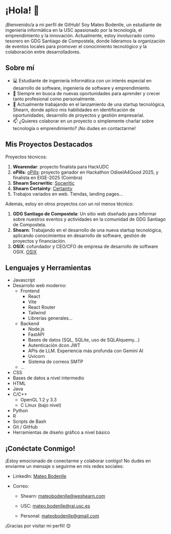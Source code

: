 # ¡Hola! 👋

¡Bienvenido/a a mi perfil de GitHub! Soy Mateo Bodenlle, un estudiante de ingeniería informática en la USC apasionado por la tecnología, el emprendimiento y la innovación. Actualmente, estoy involucrado como tesorero en GDG Santiago de Compostela, donde lideramos la organización de eventos locales para promover el conocimiento tecnológico y la colaboración entre desarrolladores.

## Sobre mí

- 💻 Estudiante de ingeniería informática con un interés especial en desarrollo de software, ingeniería de software y emprendimiento.
- 🌱 Siempre en busca de nuevas oportunidades para aprender y crecer tanto profesional como personalmente.
- 🔭 Actualmente trabajando en el lanzamiento de una startup tecnológica, Shearn, donde aplico mis habilidades en identificación de oportunidades, desarrollo de proyectos y gestión empresarial.
- 📫 ¿Quieres colaborar en un proyecto o simplemente charlar sobre tecnología o emprendimiento? ¡No dudes en contactarme!

## Mis Proyectos Destacados

Proyectos técnicos:
1. **Wearendar**: proyecto finalista para HackUDC
2. **oPills**: [oPills](https://opills.app): proyecto ganador en Hackathon OdiseIA4Good 2025, y finalista en EIGE-2025 (Coimbra) 
4. **Shearn Socrwritic**: [Socwritic](https://shearn-agent-local.vercel.app/)
5. **Shearn Certainty**: [Certainty](https://shearn-agent-local.vercel.app/)
6. Trabajos variados en web. Tiendas, landing pages...

Además, estoy en otros proyectos con un rol menos técnico:

1. **GDG Santiago de Compostela**: Un sitio web diseñado para informar sobre nuestros eventos y actividades en la comunidad de GDG Santiago de Compostela.
2. **Shearn**: Trabajando en el desarrollo de una nueva startup tecnológica, aplicando conocimientos en desarrollo de software, gestión de proyectos y financiación.
3. **OSIX**: cofundador y CEO/CFO de empresa de desarrollo de software OSIX. [OSIX](https://osix.tech)

## Lenguajes y Herramientas

- Javascript
- Desarrollo web moderno:
  - Frontend
     - React
     - Vite
     - React Router
     - Tailwind
     - Librerías generales...
   - Backend
     - Node.js
     - FastAPI
     - Bases de datos (SQL, SQLite, uso de SQLAlquemy...)
     - Autenticación dcon JWT
     - APIs de LLM. Experiencia más profunda con Gemini AI
     - Uvicorn
     - Sistema de correos SMTP
   - ...
- CSS
- Bases de datos a nivel intermedio
- HTML
- Java
- C/C++
  - OpenGL 1.2 y 3.3
  - C Linux (bajo nivel)
- Python
- R
- Scripts de Bash
- Git / GitHub
- Herramientas de diseño gráfico a nivel básico
  

## ¡Conéctate Conmigo!

¡Estoy emocionado de conectarme y colaborar contigo! No dudes en enviarme un mensaje o seguirme en mis redes sociales:

- LinkedIn: [Mateo Bodenlle](https://www.linkedin.com/in/mateo-bodenlle-villarino/)
- Correo:
  
     - Shearn:   mateobodenlle@weshearn.com
  
     - USC:      mateo.bodenlle@rai.usc.es
  
     - Personal: mateobodenlle@gmail.com
<!--- Twitter: [@mateobodenlle](link)
- Sitio Web: [www.mateobodenlle.com](link) -->

¡Gracias por visitar mi perfil! 😊

<!---
mateobodenlle/mateobodenlle is a ✨ special ✨ repository because its `README.md` (this file) appears on your GitHub profile.
You can click the Preview link to take a look at your changes.
--->

